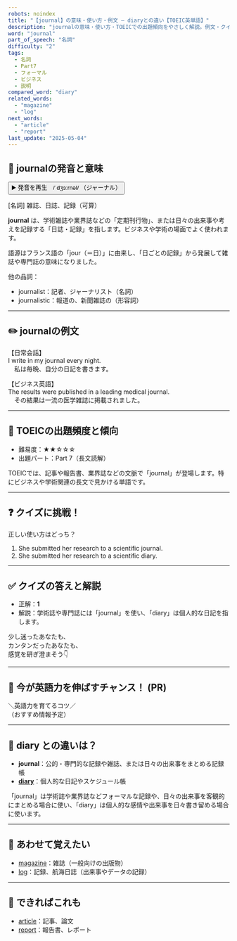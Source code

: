 ```yaml
---
robots: noindex
title: "【journal】の意味・使い方・例文 ― diaryとの違い【TOEIC英単語】"
description: "journalの意味・使い方・TOEICでの出題傾向をやさしく解説。例文・クイズ付きでdiaryとの違いもわかりやすく学べます。"
word: "journal"
part_of_speech: "名詞"
difficulty: "2"
tags:
  - 名詞
  - Part7
  - フォーマル
  - ビジネス
  - 説明
compared_word: "diary"
related_words:
  - "magazine"
  - "log"
next_words:
  - "article"
  - "report"
last_update: "2025-05-04"
---
```


## 🔰 journalの発音と意味

<button class="play-audio" onclick="playTTS('journal')">
  <span class="play-audio-main">
    ▶️ 発音を再生　/ˈdʒɜːrnəl/
  </span>
  <span class="play-audio-sub">
    （ジャーナル）
  </span>
</button>

[名詞] 雑誌、日誌、記録（可算）

**journal** は、学術雑誌や業界誌などの「定期刊行物」、または日々の出来事や考えを記録する「日誌・記録」を指します。ビジネスや学術の場面でよく使われます。

語源はフランス語の「jour（＝日）」に由来し、「日ごとの記録」から発展して雑誌や専門誌の意味になりました。

他の品詞：  
- journalist：記者、ジャーナリスト（名詞）
- journalistic：報道の、新聞雑誌の（形容詞）

---

## ✏️ journalの例文

【日常会話】  
I write in my journal every night.  
　私は毎晩、自分の日記を書きます。

【ビジネス英語】  
The results were published in a leading medical journal.  
　その結果は一流の医学雑誌に掲載されました。

---

## 🎯 TOEICの出題頻度と傾向

- 難易度：★★☆☆☆
- 出題パート：Part 7（長文読解）

TOEICでは、記事や報告書、業界誌などの文脈で「journal」が登場します。特にビジネスや学術関連の長文で見かける単語です。

---

## ❓ クイズに挑戦！

正しい使い方はどっち？

1. She submitted her research to a scientific journal.  
2. She submitted her research to a scientific diary.

---

## ✅ クイズの答えと解説

- 正解：**1**
- 解説：学術誌や専門誌には「journal」を使い、「diary」は個人的な日記を指します。

少し迷ったあなたも、  
カンタンだったあなたも、  
感覚を研ぎ澄まそう👇️

---

## 🚀 今が英語力を伸ばすチャンス！ (PR)

<div class="info-center">
＼英語力を育てるコツ／<br>  
（おすすめ情報予定）
</div>

---

## 🤔  diary との違いは？

- **journal**：公的・専門的な記録や雑誌、または日々の出来事をまとめる記録帳
- **[diary](/word/diary/)**：個人的な日記やスケジュール帳

「journal」は学術誌や業界誌などフォーマルな記録や、日々の出来事を客観的にまとめる場合に使い、「diary」は個人的な感情や出来事を日々書き留める場合に使います。

---

## 🧩 あわせて覚えたい

- [magazine](/word/magazine/)：雑誌（一般向けの出版物）
- [log](/word/log/)：記録、航海日誌（出来事やデータの記録）

---

## 📖 できればこれも

- [article](/word/article/)：記事、論文
- [report](/word/report/)：報告書、レポート

<!-- cvid: aid39_bid04 -->
